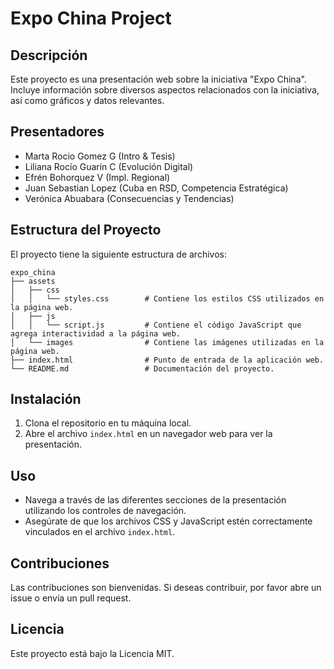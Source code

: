# Expo China Project

## Descripción
Este proyecto es una presentación web sobre la iniciativa "Expo China". Incluye información sobre diversos aspectos relacionados con la iniciativa, así como gráficos y datos relevantes.

## Presentadores
- Marta Rocio Gomez G (Intro & Tesis)
- Liliana Rocío Guarín C (Evolución Digital)
- Efrén Bohorquez V (Impl. Regional)
- Juan Sebastian Lopez (Cuba en RSD, Competencia Estratégica)
- Verónica Abuabara (Consecuencias y Tendencias)

## Estructura del Proyecto
El proyecto tiene la siguiente estructura de archivos:

```text
expo_china
├── assets
│   ├── css
│   │   └── styles.css        # Contiene los estilos CSS utilizados en la página web.
│   ├── js
│   │   └── script.js         # Contiene el código JavaScript que agrega interactividad a la página web.
│   └── images                # Contiene las imágenes utilizadas en la página web.
├── index.html                # Punto de entrada de la aplicación web.
└── README.md                 # Documentación del proyecto.
```

## Instalación
1. Clona el repositorio en tu máquina local.
2. Abre el archivo `index.html` en un navegador web para ver la presentación.

## Uso
- Navega a través de las diferentes secciones de la presentación utilizando los controles de navegación.
- Asegúrate de que los archivos CSS y JavaScript estén correctamente vinculados en el archivo `index.html`.

## Contribuciones
Las contribuciones son bienvenidas. Si deseas contribuir, por favor abre un issue o envía un pull request.

## Licencia
Este proyecto está bajo la Licencia MIT.
